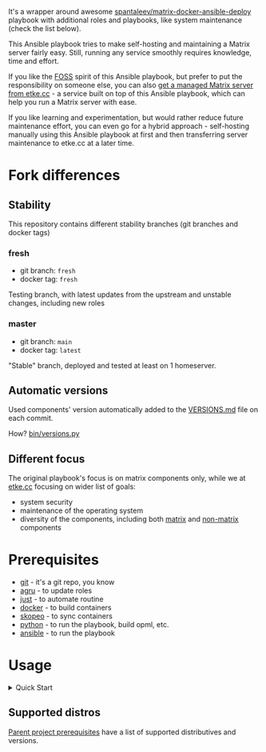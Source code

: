 It's a wrapper around awesome [spantaleev/matrix-docker-ansible-deploy](https://github.com/spantaleev/matrix-docker-ansible-deploy) playbook
with additional roles and playbooks, like system maintenance (check the list below).

This Ansible playbook tries to make self-hosting and maintaining a Matrix server fairly easy. Still, running any service smoothly requires knowledge, time and effort.

If you like the [FOSS](https://en.wikipedia.org/wiki/Free_and_open-source_software) spirit of this Ansible playbook, but prefer to put the responsibility on someone else, you can also [get a managed Matrix server from etke.cc](https://etke.cc/) - a service built on top of this Ansible playbook, which can help you run a Matrix server with ease.

If you like learning and experimentation, but would rather reduce future maintenance effort, you can even go for a hybrid approach - self-hosting manually using this Ansible playbook at first and then transferring server maintenance to etke.cc at a later time.

# Fork differences

## Stability

This repository contains different stability branches (git branches and docker tags)

### fresh

* git branch: `fresh`
* docker tag: `fresh`

Testing branch, with latest updates from the upstream and unstable changes, including new roles

### master

* git branch: `main`
* docker tag: `latest`

"Stable" branch, deployed and tested at least on 1 homeserver.

## Automatic versions

Used components' version automatically added to the [VERSIONS.md](./VERSIONS.md) file on each commit.

How? [bin/versions.py](./bin/versions.py)

## Different focus

The original playbook's focus is on matrix components only, while we at [etke.cc](https://etke.cc) focusing on wider list of goals:

* system security
* maintenance of the operating system
* diversity of the components, including both [matrix](https://github.com/spantaleev/matrix-docker-ansible-deploy) and [non-matrix](https://github.com/mother-of-all-self-hosting/mash-playbook) components

</details>

# Prerequisites

* [git](https://git-scm.com/) - it's a git repo, you know
* [agru](https://github.com/etkecc/agru) - to update roles
* [just](https://just.systems/man/en/) - to automate routine
* [docker](https://www.docker.com/) - to build containers
* [skopeo](https://github.com/containers/skopeo) - to sync containers
* [python](https://www.python.org/) - to run the playbook, build opml, etc.
* [ansible](https://www.ansible.com/) - to run the playbook

# Usage

<details>
<summary>Quick Start</summary>

1. Decide what the domain name will be used for your matrix server ("pretty" domain, like "gitlab.com" or "issuperstar.com" so your mxid will be like "@john:issuperstar.com"), replace `DOMAIN` below with that domain name
2. Run the following commands and read instructions

```bash
# clone that repo
git clone https://github.com/etkecc/ansible.git
cd ansible

# pull the spantaleev/matrix-docker-ansible-deploy repo and other dependency roles, the recipe name is an alias to match with the upstream
just roles

# create directory for your server config
mkdir inventory/host_vars/DOMAIN

# copy the example configs
cp .config/examples/hosts inventory/hosts
cp .config/examples/vars.yml inventory/host_vars/DOMAIN/

# edit inventory file and put your server connection details (vim is optional, aye).
# note: replace DOMAIN with your actual base/apex domain name
vim inventory/hosts

# edit your server configuration file
vim inventory/host_vars/DOMAIN/vars.yml
```

and now, follow the [spantaleev/matrix-docker-ansible-deploy documentation](https://github.com/spantaleev/matrix-docker-ansible-deploy/blob/master/docs/README.md)

**NOTE**: For initial server setup use playbook `play/all.yml` (yep, with tags as described in parent project's documentation),
after that you can use playbook `play/matrix.yml`, here is the list of commands to finish initial setup

```bash
# Moving to the grand finale

# Run server setup
just setup-all
```

</details>

## Supported distros

[Parent project prerequisites](https://github.com/spantaleev/matrix-docker-ansible-deploy/blob/master/docs/prerequisites.md#prerequisites) have a list of supported distributives and versions.
